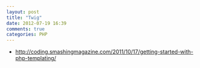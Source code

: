 ```yaml
---
layout: post
title: "Twig"
date: 2012-07-19 16:39
comments: true
categories: PHP
---
```


+ <http://coding.smashingmagazine.com/2011/10/17/getting-started-with-php-templating/>
